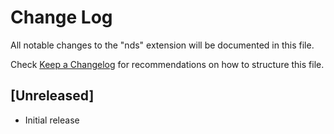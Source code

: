 # Change Log

All notable changes to the "nds" extension will be documented in this file.

Check [Keep a Changelog](http://keepachangelog.com/) for recommendations on how to structure this file.

## [Unreleased]

- Initial release